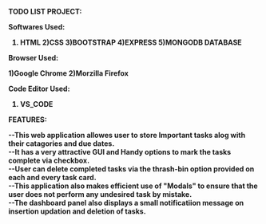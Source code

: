 <b>TODO LIST PROJECT:<b>

Softwares Used:
1) HTML
2)CSS
3)BOOTSTRAP
4)EXPRESS
5)MONGODB DATABASE

Browser Used:

1)Google Chrome
2)Morzilla Firefox

Code Editor Used:
 1) VS_CODE

FEATURES:

--This web application allowes user to store Important tasks alog with their catagories and due dates.<br>
--It has a very attractive GUI and Handy options to mark the tasks complete via checkbox.<br>
--User can delete completed tasks via the thrash-bin option provided on each and every task card.<br>
--This application also makes efficient use of "Modals" to ensure that the user does not perform any undesired task by mistake.<br>
--The dashboard panel also displays a small notificatiion message on insertion updation and deletion of tasks.<br>
